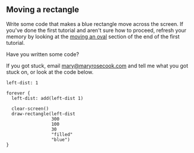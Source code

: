 ## Moving a rectangle

Write some code that makes a blue rectangle move across the screen. If you've done the first tutorial and aren't sure how to proceed, refresh your memory by looking at the [moving an oval](#moving-an-oval) section of the end of the first tutorial.

Have you written some code?

If you got stuck, email [mary@maryrosecook.com](mailto:mary@maryrosecook.com) and tell me what you got stuck on, or look at the code below.

```
left-dist: 1

forever {
  left-dist: add(left-dist 1)

  clear-screen()
  draw-rectangle(left-dist
                 300
                 100
                 30
                 "filled"
                 "blue")
}
```
